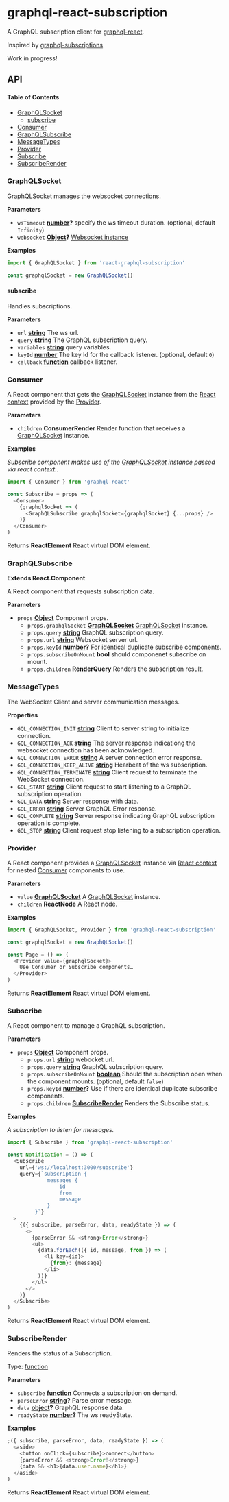 # graphql-react-subscription

A GraphQL subscription client for [graphql-react](https://github.com/jaydenseric/graphql-react).

Inspired by [graphql-subscriptions](https://github.com/apollographql/graphql-subscriptions)

Work in progress!

## API

<!-- Generated by documentation.js. Update this documentation by updating the source code. -->

#### Table of Contents

* [GraphQLSocket](#graphqlsocket)
  * [subscribe](#subscribe)
* [Consumer](#consumer)
* [GraphQLSubscribe](#graphqlsubscribe)
* [MessageTypes](#messagetypes)
* [Provider](#provider)
* [Subscribe](#subscribe-1)
* [SubscribeRender](#subscriberender)

### GraphQLSocket

GraphQLSocket manages the websocket connections.

**Parameters**

* `wsTimeout` **[number](https://developer.mozilla.org/docs/Web/JavaScript/Reference/Global_Objects/Number)?** specify the ws timeout duration. (optional, default `Infinity`)
* `websocket` **[Object](https://developer.mozilla.org/docs/Web/JavaScript/Reference/Global_Objects/Object)?** [Websocket instance](https://github.com/websockets/ws)

**Examples**

```javascript
import { GraphQLSocket } from 'react-graphql-subscription'

const graphqlSocket = new GraphQLSocket()
```

#### subscribe

Handles subscriptions.

**Parameters**

* `url` **[string](https://developer.mozilla.org/docs/Web/JavaScript/Reference/Global_Objects/String)** The ws url.
* `query` **[string](https://developer.mozilla.org/docs/Web/JavaScript/Reference/Global_Objects/String)** The GraphQL subscription query.
* `variables` **[string](https://developer.mozilla.org/docs/Web/JavaScript/Reference/Global_Objects/String)** query variables.
* `keyId` **[number](https://developer.mozilla.org/docs/Web/JavaScript/Reference/Global_Objects/Number)** The key Id for the callback listener. (optional, default `0`)
* `callback` **[function](https://developer.mozilla.org/docs/Web/JavaScript/Reference/Statements/function)** callback listener.

### Consumer

A React component that gets the [GraphQLSocket](#graphqlsocket) instance from the [React context](https://reactjs.org/docs/context.html) provided by the [Provider](#provider).

**Parameters**

* `children` **ConsumerRender** Render function that receives a [GraphQLSocket](#graphqlsocket) instance.

**Examples**

_Subscribe component makes use of the [GraphQLSocket](#graphqlsocket) instance passed via react context.._

```javascript
import { Consumer } from 'graphql-react'

const Subscribe = props => (
  <Consumer>
    {graphqlSocket => (
      <GraphQLSubscribe graphqlSocket={graphqlSocket} {...props} />
    )}
  </Consumer>
)
```

Returns **ReactElement** React virtual DOM element.

### GraphQLSubscribe

**Extends React.Component**

A React component that requests subscription data.

**Parameters**

* `props` **[Object](https://developer.mozilla.org/docs/Web/JavaScript/Reference/Global_Objects/Object)** Component props.
  * `props.graphqlSocket` **[GraphQLSocket](#graphqlsocket)** [GraphQLSocket](#graphqlsocket) instance.
  * `props.query` **[string](https://developer.mozilla.org/docs/Web/JavaScript/Reference/Global_Objects/String)** GraphQL subscription query.
  * `props.url` **[string](https://developer.mozilla.org/docs/Web/JavaScript/Reference/Global_Objects/String)** Websocket server url.
  * `props.keyId` **[number](https://developer.mozilla.org/docs/Web/JavaScript/Reference/Global_Objects/Number)?** For identical duplicate subscribe components.
  * `props.subscribeOnMount` **bool** should componenet subscribe on mount.
  * `props.children` **RenderQuery** Renders the subscription result.

### MessageTypes

The WebSocket Client and server communication messages.

**Properties**

* `GQL_CONNECTION_INIT` **[string](https://developer.mozilla.org/docs/Web/JavaScript/Reference/Global_Objects/String)** Client to server string to initialize connection.
* `GQL_CONNECTION_ACK` **[string](https://developer.mozilla.org/docs/Web/JavaScript/Reference/Global_Objects/String)** The server response indicationg the websocket connection has been acknowledged.
* `GQL_CONNECTION_ERROR` **[string](https://developer.mozilla.org/docs/Web/JavaScript/Reference/Global_Objects/String)** A server connection error response.
* `GQL_CONNECTION_KEEP_ALIVE` **[string](https://developer.mozilla.org/docs/Web/JavaScript/Reference/Global_Objects/String)** Hearbeat of the ws subscription.
* `GQL_CONNECTION_TERMINATE` **[string](https://developer.mozilla.org/docs/Web/JavaScript/Reference/Global_Objects/String)** Client request to terminate the WebSocket connection.
* `GQL_START` **[string](https://developer.mozilla.org/docs/Web/JavaScript/Reference/Global_Objects/String)** Client request to start listening to a GraphQL subscription operation.
* `GQL_DATA` **[string](https://developer.mozilla.org/docs/Web/JavaScript/Reference/Global_Objects/String)** Server response with data.
* `GQL_ERROR` **[string](https://developer.mozilla.org/docs/Web/JavaScript/Reference/Global_Objects/String)** Server GraphQL Error response.
* `GQL_COMPLETE` **[string](https://developer.mozilla.org/docs/Web/JavaScript/Reference/Global_Objects/String)** Server response indicating GraphQL subscription operation is complete.
* `GQL_STOP` **[string](https://developer.mozilla.org/docs/Web/JavaScript/Reference/Global_Objects/String)** Client request stop listening to a subscription operation.

### Provider

A React component provides a [GraphQLSocket](#graphqlsocket) instance via [React context](https://reactjs.org/docs/context.html) for nested [Consumer](#consumer) components to use.

**Parameters**

* `value` **[GraphQLSocket](#graphqlsocket)** A [GraphQLSocket](#graphqlsocket) instance.
* `children` **ReactNode** A React node.

**Examples**

```javascript
import { GraphQLSocket, Provider } from 'graphql-react-subscription'

const graphqlSocket = new GraphQLSocket()

const Page = () => (
  <Provider value={graphqlSocket}>
    Use Consumer or Subscribe components…
  </Provider>
)
```

Returns **ReactElement** React virtual DOM element.

### Subscribe

A React component to manage a GraphQL subscription.

**Parameters**

* `props` **[Object](https://developer.mozilla.org/docs/Web/JavaScript/Reference/Global_Objects/Object)** Component props.
  * `props.url` **[string](https://developer.mozilla.org/docs/Web/JavaScript/Reference/Global_Objects/String)** webocket url.
  * `props.query` **[string](https://developer.mozilla.org/docs/Web/JavaScript/Reference/Global_Objects/String)** GraphQL subscription query.
  * `props.subscribeOnMount` **[boolean](https://developer.mozilla.org/docs/Web/JavaScript/Reference/Global_Objects/Boolean)** Should the subscription open when the component mounts. (optional, default `false`)
  * `props.keyId` **[number](https://developer.mozilla.org/docs/Web/JavaScript/Reference/Global_Objects/Number)?** Use if there are identical duplicate subscribe components.
  * `props.children` **[SubscribeRender](#subscriberender)** Renders the Subscribe status.

**Examples**

_A subscription to listen for messages._

```javascript
import { Subscribe } from 'graphql-react-subscription'

const Notification = () => (
  <Subscribe
    url={'ws://localhost:3000/subscribe'}
    query={`subscription {
             messages {
                 id
                 from
                 message
             }
         }`}
  >
    {({ subscribe, parseError, data, readyState }) => (
      <>
        {parseError && <strong>Error</strong>}
        <ul>
          {data.forEach(({ id, message, from }) => (
            <li key={id}>
              {from}: {message}
            </li>
          ))}
        </ul>
      </>
    )}
  </Subscribe>
)
```

Returns **ReactElement** React virtual DOM element.

### SubscribeRender

Renders the status of a Subscription.

Type: [function](https://developer.mozilla.org/docs/Web/JavaScript/Reference/Statements/function)

**Parameters**

* `subscribe` **[function](https://developer.mozilla.org/docs/Web/JavaScript/Reference/Statements/function)** Connects a subscription on demand.
* `parseError` **[string](https://developer.mozilla.org/docs/Web/JavaScript/Reference/Global_Objects/String)?** Parse error message.
* `data` **[object](https://developer.mozilla.org/docs/Web/JavaScript/Reference/Global_Objects/Object)?** GraphQL response data.
* `readyState` **[number](https://developer.mozilla.org/docs/Web/JavaScript/Reference/Global_Objects/Number)?** The ws readyState.

**Examples**

```javascript
;({ subscribe, parseError, data, readyState }) => (
  <aside>
    <button onClick={subscribe}>connect</button>
    {parseError && <strong>Error!</strong>}
    {data && <h1>{data.user.name}</h1>}
  </aside>
)
```

Returns **ReactElement** React virtual DOM element.
